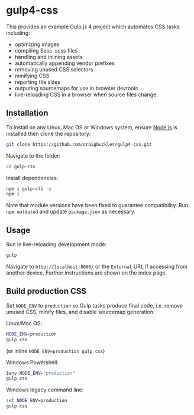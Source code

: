 # gulp4-css

This provides an example Gulp.js 4 project which automates CSS tasks including:

* optimizing images
* compiling Sass .scss files
* handling and inlining assets
* automatically appending vendor prefixes
* removing unused CSS selectors
* minifying CSS
* reporting file sizes
* outputing sourcemaps for use in browser devtools
* live-reloading CSS in a browser when source files change.


## Installation

To install on any Linux, Mac OS or Windows system, ensure [Node.js](https://nodejs.org/) is installed then clone the repository:

```bash
git clone https://github.com/craigbuckler/gulp4-css.git
```

Navigate to the folder:

```bash
cd gulp-css
```

Install dependencies:

```bash
npm i gulp-cli -g
npm i
```

Note that module versions have been fixed to guarantee compatibility. Run `npm outdated` and update `package.json` as necessary.


## Usage

Run in live-reloading development mode:

```bash
gulp
```

Navigate to `http://localhost:8000/` or the `External` URL if accessing from another device. Further instructions are shown on the index page.


## Build production CSS

Set `NODE_ENV` to `production` so Gulp tasks produce final code, i.e. remove unused CSS, minify files, and disable sourcemap generation.

Linux/Mac OS:

```bash
NODE_ENV=production
gulp css
```

(or inline `NODE_ENV=production gulp css`)

Windows Powershell:

```powershell
$env:NODE_ENV="production"
gulp css
```

Windows legacy command line:

```cmd
set NODE_ENV=production
gulp css
```
